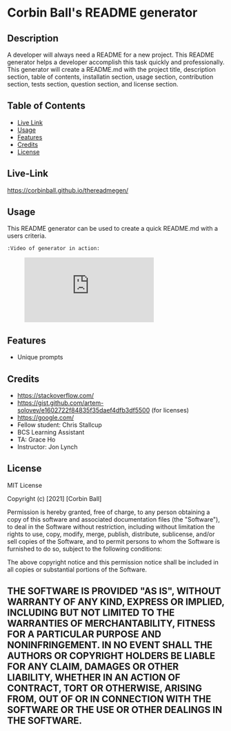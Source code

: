 # Corbin Ball's README generator

## Description
A developer will always need a README for a new project. This README generator helps a developer accomplish this task quickly and professionally. This generator will create a README.md with the project title, description section, table of contents, installatin section, usage section, contribution section, tests section, question section, and license section.



## Table of Contents
- [Live Link](#live-link)
- [Usage](#usage)
- [Features](#features)
- [Credits](#credits)
- [License](#license)

## Live-Link
https://corbinball.github.io/thereadmegen/


## Usage
This README generator can be used to create a quick README.md with a users criteria. 
    
    :Video of generator in action:
<figure class="video_container">
<iframe src="https://drive.google.com/file/d/1d7iVT0HP9sTWrvuHbDqXtWekJHep3vi7/preview" frameborder="0" allowfullscreen="true"></iframe>
</figure>

## Features
- Unique prompts

## Credits
- https://stackoverflow.com/
- https://gist.github.com/artem-solovev/e1602722f84835f35daef4dfb3df5500 (for licenses)
- https://google.com/
- Fellow student: Chris Stallcup
- BCS Learning Assistant
- TA: Grace Ho
- Instructor: Jon Lynch


## License
MIT License

Copyright (c) [2021] [Corbin Ball]

Permission is hereby granted, free of charge, to any person obtaining a copy
of this software and associated documentation files (the "Software"), to deal
in the Software without restriction, including without limitation the rights
to use, copy, modify, merge, publish, distribute, sublicense, and/or sell
copies of the Software, and to permit persons to whom the Software is
furnished to do so, subject to the following conditions:

The above copyright notice and this permission notice shall be included in all
copies or substantial portions of the Software.

THE SOFTWARE IS PROVIDED "AS IS", WITHOUT WARRANTY OF ANY KIND, EXPRESS OR
IMPLIED, INCLUDING BUT NOT LIMITED TO THE WARRANTIES OF MERCHANTABILITY,
FITNESS FOR A PARTICULAR PURPOSE AND NONINFRINGEMENT. IN NO EVENT SHALL THE
AUTHORS OR COPYRIGHT HOLDERS BE LIABLE FOR ANY CLAIM, DAMAGES OR OTHER
LIABILITY, WHETHER IN AN ACTION OF CONTRACT, TORT OR OTHERWISE, ARISING FROM,
OUT OF OR IN CONNECTION WITH THE SOFTWARE OR THE USE OR OTHER DEALINGS IN THE
SOFTWARE.
---
